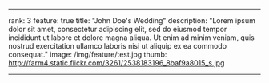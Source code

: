 ---

rank: 3
feature: true
title: "John Doe's Wedding"
description: "Lorem ipsum dolor sit amet, consectetur adipiscing elit, sed do eiusmod tempor incididunt ut labore et dolore magna aliqua. Ut enim ad minim veniam, quis nostrud exercitation ullamco laboris nisi ut aliquip ex ea commodo consequat."
image: /img/feature/test.jpg
thumb: http://farm4.static.flickr.com/3261/2538183196_8baf9a8015_s.jpg

---